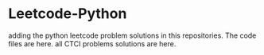 # Leetcode-Python
adding the python leetcode problem solutions in this repositories. 
The code files are here.
all CTCI problems solutions are here.



















































































































































































































































































































































































































































































































































































































































































































































































































































































































































































































































































































































































































































































































